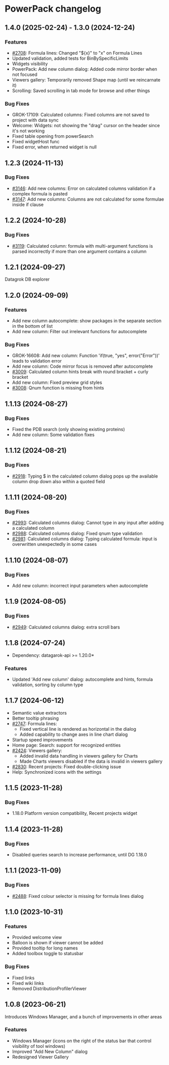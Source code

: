 # PowerPack changelog

## 1.4.0  (2025-02-24) - 1.3.0 (2024-12-24)

### Features

* [#2708](https://github.com/datagrok-ai/public/issues/2708): Formula lines: Changed "${x}" to "x" on Formula Lines
* Updated validation, added tests for BinBySpecificLimits
* Widgets visibility
* PowerPack: Add new column dialog: Added code mirror border when not focused
* Viewers gallery: Temporarily removed Shape map (until we reincarnate it)
* Scrolling: Saved scrolling in tab mode for browse and other things

### Bug Fixes

* GROK-17109: Calculated columns: Fixed columns are not saved to project with data sync
* Welcome: Widgets: not showing the "drag" cursor on the header since it's not working
* Fixed table opening from powerSearch
* Fixed widgetHost func
* Fixed error, when returned widget is null

## 1.2.3 (2024-11-13)

### Bug Fixes

* [#3146](https://github.com/datagrok-ai/public/issues/3146): Add new columns: Error on calculated columns validation if a complex formula is pasted
* [#3147](https://github.com/datagrok-ai/public/issues/3147): Add new columns: Columns are not calculated for some formulae inside if clause

## 1.2.2 (2024-10-28)

### Bug Fixes

* [#3119](https://github.com/datagrok-ai/public/issues/3119): Calculated column: formula with multi-argument functions is parsed incorrectly if more than one argument contains a column

## 1.2.1 (2024-09-27)

Datagrok DB explorer

## 1.2.0 (2024-09-09)

### Features

* Add new column autocomplete: show packages in the separate section in the bottom of list
* Add new column: Filter out irrelevant functions for autocomplete

### Bug Fixes

* GROK-16608: Add new column: Function 'if(true, "yes", error("Error"))' leads to validation error
* Add new column: Code mirror focus is removed after autocomplete
* [#3009](https://github.com/datagrok-ai/public/issues/3009): Calculated column hints break with round bracket + curly bracket
* Add new column: Fixed preview grid styles
* [#3008](https://github.com/datagrok-ai/public/issues/3008): Qnum function is missing from hints

## 1.1.13 (2024-08-27)

### Bug Fixes

* Fixed the PDB search (only showing existing proteins)
* Add new column: Some validation fixes

## 1.1.12 (2024-08-21)

### Bug Fixes

* [#2918](https://github.com/datagrok-ai/public/issues/2918): Typing $ in the calculated column dialog pops up the available column drop down also within a quoted field

## 1.1.11 (2024-08-20)

### Bug Fixes

* [#2993](https://github.com/datagrok-ai/public/issues/2993): Calculated columns dialog: Cannot type in any input after adding a calculated column
* [#2988](https://github.com/datagrok-ai/public/issues/2988): Calculated columns dialog: Fixed qnum type validation
* [#2981](https://github.com/datagrok-ai/public/issues/2981): Calculated columns dialog: Typing calculated formula: input is overwritten unexpectedly in some cases

## 1.1.10 (2024-08-07)

### Bug Fixes

* Add new column: incorrect input parameters when autocomplete

## 1.1.9 (2024-08-05)

### Bug Fixes

* [#2949](https://github.com/datagrok-ai/public/issues/2949): Calculated columns dialog: extra scroll bars

## 1.1.8 (2024-07-24)

* Dependency: datagarok-api >= 1.20.0*

### Features

* Updated 'Add new column' dialog: autocomplete and hints, formula validation, sorting by column type

## 1.1.7 (2024-06-12)

* Semantic value extractors
* Better tooltip phrasing
* [#2747](https://github.com/datagrok-ai/public/issues/2747): Formula lines:
  * Fixed vertical line is rendered as horizontal in the dialog
  * Added capability to change axes in line chart dialog
* Startup speed improvements
* Home page: Search: support for recognized entities
* [#2424](https://github.com/datagrok-ai/public/issues/2424): Viewers gallery:
  * Added invalid data handling in viewers gallery for Charts
  * Made Charts viewers disabled if the data is invalid in viewers gallery
* [#2830](https://github.com/datagrok-ai/public/issues/2830): Recent projects: Fixed double-clicking issue
* Help: Synchronized icons with the settings

## 1.1.5 (2023-11-28)

### Bug Fixes

* 1.18.0 Platform version compatibility, Recent projects widget

## 1.1.4 (2023-11-28)

### Bug Fixes

* Disabled queries search to increase performance, until DG 1.18.0

## 1.1.1 (2023-11-09)

### Bug Fixes

* [#2488](https://github.com/datagrok-ai/public/issues/2488): Fixed colour selector is missing for formula lines dialog

## 1.1.0 (2023-10-31)

### Features

* Provided welcome view
* Balloon is shown if viewer cannot be added
* Provided tooltip for long names
* Added toolbox toggle to statusbar

### Bug Fixes

* Fixed links
* Fixed wiki links
* Removed DistributionProfilerViewer

## 1.0.8 (2023-06-21)

Introduces Windows Manager, and a bunch of improvements in other areas

### Features

* Windows Manager (icons on the right of the status bar that control visibility of tool windows)
* Improved "Add New Column" dialog
* Redesigned Viewer Gallery
